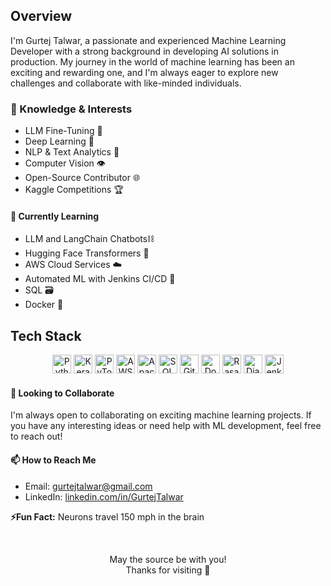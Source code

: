 ## Overview

I'm Gurtej Talwar, a passionate and experienced Machine Learning Developer with a strong background in developing AI solutions in production. My journey in the world of machine learning has been an exciting and rewarding one, and I'm always eager to explore new challenges and collaborate with like-minded individuals.


### 🔬 Knowledge & Interests

- LLM Fine-Tuning 🤖
- Deep Learning 🧠
- NLP & Text Analytics 📝
- Computer Vision 👁️
- Open-Source Contributor 🌐
- Kaggle Competitions 🏆

#### 🌱 Currently Learning

- LLM and LangChain Chatbots⛓️
- Hugging Face Transformers 🤗
- AWS Cloud Services ☁️
- Automated ML with Jenkins CI/CD 🚀
- SQL 🗃️
- Docker 🐳

## Tech Stack
<p align="center">
  <img alt="Python" src="https://img.shields.io/badge/-Python-3776AB?style=flat&logo=python&logoColor=white" height="30"/>
  <img alt="Keras" src="https://img.shields.io/badge/-Keras-D00000?style=flat&logo=keras&logoColor=white" height="30"/>
  <img alt="PyTorch" src="https://img.shields.io/badge/-PyTorch-EE4C2C?style=flat&logo=pytorch&logoColor=white" height="30"/>
  <img alt="AWS" src="https://img.shields.io/badge/-AWS-232F3E?style=flat&logo=amazon-aws&logoColor=white" height="30"/>
  <img alt="Apache Spark" src="https://img.shields.io/badge/-Apache%30Spark-E25A1C?style=flat&logo=apache-spark&logoColor=white" height="30"/>
  <img alt="SQL" src="https://img.shields.io/badge/-SQL-4479A1?style=flat&logo=mysql&logoColor=white" height="30"/>
  <img alt="Git" src="https://img.shields.io/badge/-Git-F05032?style=flat&logo=git&logoColor=white" height="30"/>
   <img alt="Docker" src="https://img.shields.io/badge/-Docker-2496ED?style=flat&logo=docker&logoColor=white" height="30"/>
  <img alt="Rasa" src="https://img.shields.io/badge/-Rasa-1A1A1A?style=flat&logo=rasa&logoColor=white" height="30"/>
  <img alt="Django" src="https://img.shields.io/badge/-Django-092E30?style=flat&logo=django&logoColor=white" height="30" />
  <img alt="Jenkins" src="https://img.shields.io/badge/-Jenkins-D24939?style=flat&logo=jenkins&logoColor=white"  height="30" />
</p>

#### 👯 Looking to Collaborate

I'm always open to collaborating on exciting machine learning projects. If you have any interesting ideas or need help with ML development, feel free to reach out!

#### 📫 How to Reach Me

- Email: gurtejtalwar@gmail.com
- LinkedIn: [linkedin.com/in/GurtejTalwar](https://www.linkedin.com/in/gurtejtalwar)

<b>⚡Fun Fact:</b> Neurons travel 150 mph in the brain

</br> 
<p align="center">
May the source be with you!
</br> 
Thanks for visiting 🚀
</p>

